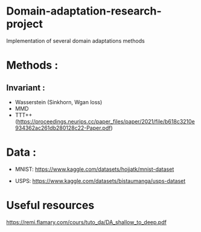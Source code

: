 # Domain-adaptation-research-project
Implementation of several domain adaptations methods

# Methods :
## Invariant :
- Wasserstein (Sinkhorn, Wgan loss)
- MMD
- TTT++ (https://proceedings.neurips.cc/paper_files/paper/2021/file/b618c3210e934362ac261db280128c22-Paper.pdf)

# Data :
- MNIST:
https://www.kaggle.com/datasets/hojjatk/mnist-dataset

- USPS:
https://www.kaggle.com/datasets/bistaumanga/usps-dataset

# Useful resources

https://remi.flamary.com/cours/tuto_da/DA_shallow_to_deep.pdf

